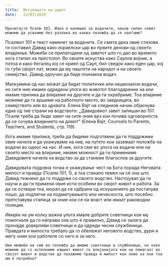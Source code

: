 ```yaml
---
title:  Ветувањата на царот
date:   23/07/2019
---
```


`Прочитајте Псалм 101. Иако е напишан за водачите, каков силен совет можеме да усвоиме без разлика во каква положба да се наоѓаме?`

Псалмот 101 е текст наменет за водачите. Се смета дека овие стихови ги составил Давид како израелски цар во првите денови од своето владеење. Можеби се прилагодени од заветот што го дал во времето кога стапил на престолот. Во своите искуства како Саулов војник, а потоа и како бегалец кој се криел од Саул, бил сведок како еден цар, кој го губи својот пат, може да му наштети на народот и на своето семејство. Давид одлучил да биде поинаков водач.

Малкумина од нас можат да бидат политички или национални водачи, но сите ние имаме одредени улоги во животот благодарение на кои имаме прилика да влијаеме на другите и да ги охрабриме. Тоа влијание можеме да го вршиме на работното место, во заедницата, во семејството или во црквата. Елена Вајт на следниов начин објаснува една од тие страни на водството: „Давидовиот завет запишан во 101. Псалм треба да биде завет на сите оние врз кои почива одговорноста да се сочува влијанието на домот“ (Eлена Вајт, Counsels to Parents, Teachers, and Students, стр. 119).

Кога имаме прилика, треба да бидеме подготвени да ги поддржиме овие начела и да укажуваме на нив, на луѓето кои заземаат положба на водачи во однос на нас. И ние, кога сме во улога на водачи или на своето место на влијание, имаме можност да ги примениме Давидовите начела на водство за да станеме благослов за другите.

Давидовата појдовна точка е укажување чест на Бога поради Неговата милост и правда (Псалм 101, 1), а тоа станало темел на сѐ она што Давид тежнеел да го поддржи со своето водство. Настојувал да ги научи и да ги примени овие исти особини во својот живот и работа. За да се оствари тоа, морал да се одбрани од искушението да постапува лошо, да подлегне на подмитувањето или нечесноста, што посебно претставува стапица за оние кои се на власт или имаат раководни позиции.

Имајќи на ум колку важна улога имале добрите советници кои му помогнале да го направи она што е правилно, Давид се залага да пронајде доверливи советници и да одреди чесни службеници. Правдата и милоста требало да го обележат неговото водство, дури и меѓу оние кои работеле со него и за него.

`Ние можеби не сме во положба да имаме советници и службеници, но како можеме да го исполниме нашиот живот со влијанијата кои ни помагаат во својот живот и водство да покажеме правда и милост кон оние на кои тоа им е потребно?`
